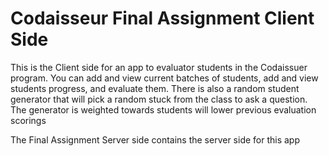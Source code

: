 # Codaisseur Final Assignment Client Side

This is the Client side for an app to evaluator students in the Codaissuer program. You can add and view current batches of students, add and view students progress, and evaluate them. There is also a random student generator that will pick a random stuck from the class to ask a question. The generator is weighted towards students will lower previous evaluation scorings

The Final Assignment Server side contains the server side for this app
